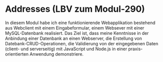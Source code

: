 # Addresses (LBV zum Modul-290)

In diesem Modul habe ich eine funktionierende Webapplikation bestehend aus Webclient mit einem Eingabeformular, einem Websever mit einer MySQL-Datenbank realisiert. Das Ziel ist, dass meine Kenntnisse in der Anbindung einer Datenbank an einen Webserver, die Erstellung von Datebank-CRUD-Operationen, die Validierung von der eingegebenen Daten (client- und serverseitig) mit JavaScript und Node.js in einer praxis-orientierten Anwendung demonstriere.
